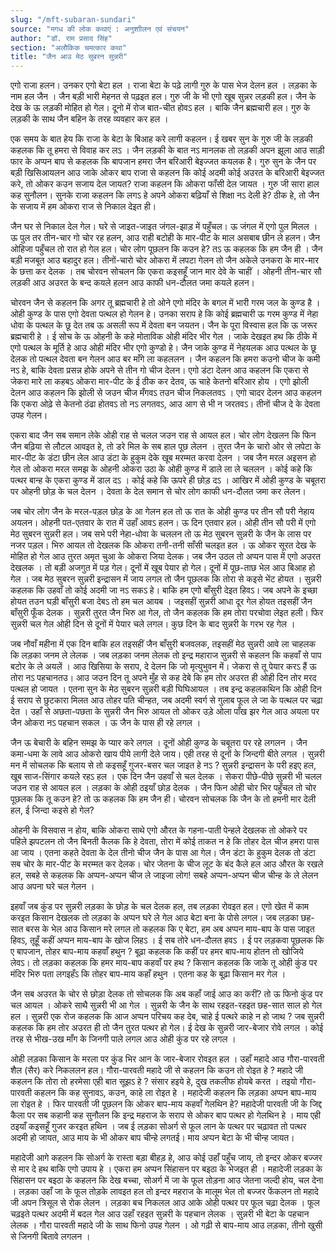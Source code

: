 ```yaml
---
slug: "/mft-subaran-sundari"
source: "मगध की लोक कथाएं : अनुशाीलन एवं संचयन"
author: "डॉ. राम प्रसाद सिंह"
section: "अलौकिक चमत्‍कार कथा"
title: "जैन आउ मेठ सुबरन सुन्नरी"
---
```

एगो राजा हलन। उनकर एगो बेटा हल । राजा बेटा के पढ़े लागी गुरु के पास भेज देलन हल । लड़का के नाम हल जैन । जैन बड़ी भारी मेहनत से पढ़इत हल। गुरु जी के भी एगो खूब सुन्नर लड़की हल। जैन के देख के ऊ लड़की मोहित हो गेल। दूनो में रोज बात-चीत होवऽ हल । बाकि जैन ब्रह्मचारी हल। गुरु के लड़की के साथ जैन बहिन के तरह व्यवहार कर हल । 

एक समय के बात हेय कि राजा के बेटा के बिआह करे लागी कहलन। ई खबर सुन के गुरु जी के लड़की कहलक कि तू हमरा से विवाह कर लऽ । जैन लड़की के बात नऽ मानलक तो लड़की अपन झूला आउ साड़ी फार के अप्पन बाप से कहलक कि बापजान हमरा जैन बरिआरी बेइज्जत कयलक है। गुरु सुन के जैन पर बड़ी खिसिआयलन आउ जाके ओकर बाप राजा से कहलन कि कोई अदमी कोई अउरत के बरिआरी बेइज्जत करे, तो ओकर कउन सजाय देल जायत? राजा कहलन कि ओकरा फाँसी देल जायत । गुरु जी सारा हाल कह सुनौलन। सुनके राजा कहलन कि लगऽ हे अपने ओकरा बढ़ियाँ से शिक्षा नऽ देली हे? ठीक हे, तो जैन के सजाय में हम ओकरा राज से निकाल देइत ही। 

जैन घर से निकाल देल गेल। घरे से जाइत-जाइत जंगल-झाड़ में पहुँचल। ऊ जंगल में एगो पुल मिलल । ऊ पुल तर तीन-चार गो चोर रह हलन, आउ राही बटोही के मार-पीट के माल असबाब छीन ले हलन। जैन ओहिजा पहुँचल तो रात हो गेल हल। चोर लोग पूछलन कि कउन हे?  तऽ ऊ कहलक कि हम जैन ही । जैन बड़ी मजबूत आउ बहादुर हल। तीनों-चारो चोर ओकरा में लपटा गेलन तो जैन अकेले उनकरा के मार-मार के छत्ता कर देलक । तब चोरवन सोचलन कि एकरा कइसहूँ जान मार देवे के चाहीं । ओहनी तीन-चार सौ लड़की आउ अउरत के बन्द कयले हलन आउ काफी धन-दौलत जमा कयले हलन। 

चोरवन जैन से कहलन कि अगर तू ब्रह्मचारी हे तो ओने एगो मंदिर के बगल में भारी गरम जल के कुण्ड है । ओही कुण्ड के पास एगो देवता पत्थल हो गेलन हे। उनका सराप हे कि कोई ब्रह्मचारी ऊ गरम कुण्ड में नेहा धोवा के पत्थल के छू देत तब ऊ असली रूप में देवता बन जयतन। जैन के पूरा विस्वास हल कि ऊ जरूर ब्रह्मचारी हे । ई सोच के ऊ ओहनी के कहे मोताविक ओही मंदिर भीर गेल । जाके देखइत हथ कि ठीके में एगो पत्थल के मूर्ति हे आउ ओही मंदिर भीर एगो कुण्डो हे। जैन जाके कुण्ड में नेहयलक आउ पत्थल के छू देलक तो पत्थल देवता बन गेलन आउ बर माँगे ला कहललन । जैन कहलन कि हमरा कउनो चीज के कमी नऽ हे, बाकि देवता प्रसन्न होके अपने से तीन गो चीज देलन। एगो डंटा देलन आउ कहलन कि एकरा से जेकरा मारे ला कहबऽ ओकरा मार-पीट के ई ठीक कर देतव, ऊ चाहे केतनो बरिआर होय । एगो झोली देलन आउ कहलन कि झोली से जउन चीज मँगवऽ तउन चीज निकलतवऽ । एगो चादर देलन आउ कहलन कि एकरा ओढ़े से केतनो ठंढा होतवऽ तो नऽ लगतवऽ, आउ आग से भी न जरतवऽ। तीनों चीज दे के देवता उपह गेलन। 

एकरा बाद जैन सब समान लेके ओही राह से चलल जउन राह से आयल हल। चोर लोग देखलन कि फिन जैन बढ़िया से लौटल आवइत हे, तो डरे मिल के सब हाल पूछ लेलन । तुरत जैन के चारो ओर से लपेटा के मार-पीट के डंटा छीन लेल आउ डंटा के हुकुम देके खूब मरम्मत करवा देलन । जब जैन मरल अइसन हो गेल तो ओकरा मरल समझ के ओहनी ओकरा उठा के ओही कुण्ड में डाले ला ले चललन । कोई कहे कि पत्थर बान्ह के एकरा कुण्ड में डाल दऽ । कोई कहे कि ऊपरे ही छोड़ दऽ । आखिर में ओही कुण्ड के चबूतरा पर ओहनी छोड़ के चल देलन । देवता के देल समान से चोर लोग काफी धन-दौलत जमा कर लेलन। 

जब चोर लोग जैन के मरल-पड़ल छोड़ के आ गेलन हल तो ऊ रात के ओही कुण्ड पर तीन सौ परी नेहाय अयलन। ओहनी पत-एतवार के रात में उहाँ आवऽ हलन। ऊ दिन एतवार हल। ओही तीन सौ परी में एगो मेठ सुबरन सुन्नरी हल। जब सभे परी नेहा-धोवा के चललन तो ऊ मेठ सुबरन सुन्नरी के जैन के लास पर नजर पड़ल। भिरु आयल तो देखलक कि ओकरा तनी-तनी साँसी चलइत हल । ऊ ओकर सूरत देख के मोहित हो गेल आउ तुरत अमृत चुआ के ओकरा जिया देलक। जब जैन उठल तो अप्पन पास में एगो अउरत देखलक । तो बड़ी अजगुत में पड़ गेल। दूनों में खूब पेयार हो गेल। दूनों में पूछ-ताछ भेल आउ बिआह हो गेल । जब मेठ सुबरन सुन्नरी इन्द्रासन में जाय लगल तो जैन पूछलक कि तोरा से कइसे भेंट होयत । सुन्नरी कहलक कि उहवाँ तो कोई अदमी जा नऽ सकऽ हे। बाकि हम एगो बाँसुरी देइत हिवऽ। जब अपने के इच्छा होयत तउन घड़ी बाँसुरी बजा देबऽ तो हम चल आयब । जइसहीं सुन्नरी आधा दूर गेल होयत तइसहीं जैन बाँसुरी फूँक देलक । सुन्नरी तुरत जैन भिरु आ गेल, तो जैन कहलक कि हम तोरा परचोवा लेइत हली। फिर सुन्नरी चल गेल ओही दिन से दूनों में पेयार चले लगल। कुछ दिन के बाद सुन्नरी के गरभ रह गेल । 

जब नौवाँ महीना में एक दिन बाकि हल तइसहीं जैन बाँसुरी बजवलक, तइसहीं मेठ सुन्नरी आवे ला चाहलक कि लड़का जनम ले लेलक । जब लड़का जनम लेलक तो इन्द्र महाराज सुन्नरी से कहलन कि कहवाँ से पाप बटोर के ले अयलें । आउ खिसिया के सराप, दे देलन कि जो मृत्युभुवन में। जेकरा से तू पेयार करऽ हैं ऊ तोरा नऽ पहचानतउ। आउ जउन दिन तू अपने मुँह से कह देबे कि हम तोर अउरत ही ओही दिन तोर मरद पत्थल हो जायत । एतना सुन के मेठ सुबरन सुन्नरी बड़ी घिघिआयल । तब इन्द्र कहलकथिन कि ओही दिन ई सराप से छुटकारा मिलत आउ तोहर पति चीन्हत, जब अदमी स्वर्ग से गुलाब फूल ले जा के पत्थल पर चढ़ा देत । उहाँ से अछता-पछता के सुन्नरी जैन भिरु आयल तो ओकर उड़े ओला पाँख झर गेल आउ अयला पर जैन ओकरा नऽ पहचान सकल । ऊ जैन के पास ही रहे लगल । 

जैन ऊ बेचारी के बहिन समझ के प्यार करे लगल । दूनों ओही कुण्ड के चबूतरा पर रहे लगलन । जैन कमा-धमा के लावे आउ ओकरो खाय पीये लागी देले जाय। एही तरह से दूनों के जिन्दगी बीते लगल । सुन्नरी मन में सोचलक कि बलाय से तो कइसहूँ गुजर-बसर चल जाइत हे नऽ ? सुन्नरी इन्द्रासन के परी हइए हल, खूब साज-सिंगार कयले रहऽ हल । एक दिन जैन उहवाँ से चल देलक । सेकरा पीछे-पीछे सुन्नरी भी चलल जउन राह से आयल हल । लड़का के ओही ठइयाँ छोड़ देलक । जैन फिन ओही चोर भिर पहुँचल तो चोर पूछलक कि तू कउन हे? तो ऊ कहलक कि हम जैन ही। चोरवन सोचलक कि जैन के तो हमनी मार देली हल, ई जिन्दा कइसे हो गेल? 

ओहनी के विसवास न होय, बाकि ओकरा साथे एगो औरत के गहना-पाती पेन्हले देखलक तो ओकरे पर पहिले झपटलन तो जैन बिनती कैलक कि हे देवता, तोरा में कोई ताकत न हे कि तोहर देल चीज हमरा पास आ जाय । एतना कहते देवता के देल तीनो चीज जैन के पास आ गेल। जैन डंटा के हुकुम देलक तो डंटा सब चोर के मार-पीट के मरम्मत कर देलक। चोर जेतना के चीज लूट के बंद कैले हल आउ औरत के रखले हल, सबहे से कहलक कि अप्पन-अप्पन चीज ले जाइजा लोग! सबहे अप्पन-अप्पन चीज चीन्ह के ले लेलन आउ अपना घरे चल गेलन । 

इहवाँ जब कुंड पर सुन्नरी लड़का के छोड़ के चल देलक हल, तब लड़का रोवइत हल। एगो खेत में काम करइत किसान देखलक तो लड़का के अप्पन घरे ले गेल आउ बेटा बना के पोसे लगल। जब लड़का छह-सात बरस के भेल आउ किसान मरे लगल तो कहलक कि ए बेटा, हम अब अप्पन माय-बाप के पास जाइत हिवऽ, तूहूँ कहीं अप्पन  माय-बाप के खोज लिहऽ । ई सब तोरे धन-दौलत हवऽ । ई पर लड़कवा पूछलक कि ए बापजान, तोहर बाप-माय कहवाँ हथुन ? बूढ़ा कहलक कि कहीं पर हमर बाप-माय होतन तो खोजिये लेवऽ। तो लड़का कहलक कि हमर माय-बाप कहवाँ पर हथ ? किसान कहलक कि जाके तू ओही कुंड पर मंदिर भिरु पता लगइहँऽ कि तोहर बाप-माय कहाँ हथुन । एतना कह के बूढ़ा किसान मर गेल । 

जैन सब अउरत के चोर से छोड़ा देलक तो सोचलक कि अब कहाँ जाई आउ का करीं? तो ऊ फिनो कुंड पर चल आयल । ओकरे साथै सुन्नरी भी आ गेल । सुन्नरी के जैन के साथ रहइत-रहइत छह-सात साल हो गेल हल । सुन्नरी एक रोज कहलक कि आज अप्पन परिचय कह देब, चाहे ई पत्थरे काहे न हो जाथ ? जब सुन्नरी कहलक कि हम तोर अउरत ही तो जैन तुरत पत्थर हो गेल। ई देख के सुन्नरी जार-बेजार रोवे लगल । कोई तरह से भीख-उख माँग के जिनगी पाले लगल आउ ओही कुंड पर रहे लगल । 

ओही लड़का किसान के मरला पर कुंड भिर आन के जार-बेजार रोवइत हल । उहाँ महादे आउ गौरा-पारवती शैल (सैर) करे निकललन हल। गौरा-पारवती महादे जी से कहलन कि कउन तो रोइत हे ? महादे जी कहलन कि तोरा तो हरमेसा एही बात सूझऽ हे ? संसार हइये हे, दुख तकलीफ होयबे करत । तइयो गौरा-पारवती कहलन कि कह सुनावऽ, कउन, काहे ला रोइत हे । महादेजी कहलन कि लड़का अप्पन बाप-माय ला रोइत हे । फिर पारवती जी पूछलन कि ओकर बाप-माय कहवाँ गेलथिन हे?  महादेजी पारवती जी के जिद्द कैला पर सब कहानी कह सुनौलन कि इन्द्र महराज के सराप से ओकर बाप पत्थर हो गेलथिन हे । माय एही ठइयाँ कइसहूँ गुजर करइत हथिन । जब ई लड़का सोअर्ग से फूल लान के पत्थर पर चढ़ावत तो पत्थर अदमी हो जायत, आउ माय के भी ओकर बाप चीन्हे लगतई। माय अप्पन बेटा के भी चीन्ह जायत। 

महादेजी आगे कहलन कि सोअर्ग के रास्ता बड़ा बीहड़ हे, आउ कोई उहाँ पहुँच जाय, तो इन्दर ओकर बज्जर से मार दे हथ बाकि एगो उपाय हे । एकरा हम अप्पन सिंहासन पर बइठा के भेजइत ही । महादेजी लड़का के सिंहासन पर बइठा के कहलन कि देख बच्चा, सोअर्ग में जा के फूल तोड़ना आउ जेतना जल्दी होय, चल देना । लड़का उहाँ जा के फूल तोड़के लावइत हल तो इन्दर महराज के मालूम भेल तो बज्जर फेंकलन तो महादे जी अपन त्रिसूल से रोक लेलन । लड़का बच निकलल आउ आके ओही पत्थर पर फूल चढ़ा देलक । फूल चढ़इते पत्थर अदमी में बदल गेल आउ उहाँ रहइत सुन्नरी के पहचान लेलक । सुन्नरी भी बेटा के पहचान लेलक । गौरा पारवती महादे जी के साथ फिनो उपह गेलन । ओ गढ़ी से बाप-माय आउ लड़का, तीनो खुसी से जिनगी बितावे लगलन । 
